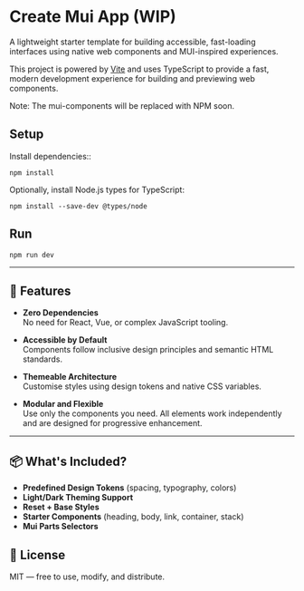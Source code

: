 # Create Mui App (WIP)

A lightweight starter template for building accessible, fast-loading interfaces using native web components and MUI-inspired experiences.

This project is powered by [Vite](https://vitejs.dev/) and uses TypeScript to provide a fast,
modern development experience for building and previewing web components.

Note: The mui-components will be replaced with NPM soon.

## Setup

Install dependencies::

`npm install`

Optionally, install Node.js types for TypeScript:

`npm install --save-dev @types/node`

## Run

`npm run dev`

---

## 🚀 Features

- **Zero Dependencies**  
  No need for React, Vue, or complex JavaScript tooling.

- **Accessible by Default**  
  Components follow inclusive design principles and semantic HTML standards.

- **Themeable Architecture**  
  Customise styles using design tokens and native CSS variables.

- **Modular and Flexible**  
  Use only the components you need. All elements work independently and are designed for progressive enhancement.

---

## 📦 What's Included?

- **Predefined Design Tokens** (spacing, typography, colors)
- **Light/Dark Theming Support**
- **Reset + Base Styles**
- **Starter Components** (heading, body, link, container, stack)
- **Mui Parts Selectors**

## 📄 License

MIT — free to use, modify, and distribute.
